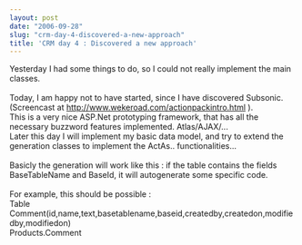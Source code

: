 ```yaml
---
layout: post
date: "2006-09-28"
slug: "crm-day-4-discovered-a-new-approach"
title: 'CRM day 4 : Discovered a new approach'
---
```


Yesterday I had some things to do, so I could not really implement the main classes.<br />
<br />
Today, I am happy not to have started, since I have discovered Subsonic. (Screencast at http://www.wekeroad.com/actionpackintro.html ).<br />
This is a very nice ASP.Net prototyping framework, that has all the necessary buzzword features implemented. Atlas/AJAX/...<br />
Later this day I will implement my basic data model, and try to extend the generation classes to implement the ActAs.. functionalities...<br />
<br />
Basicly the generation will work like this : if the table contains the fields BaseTableName and BaseId, it will autogenerate some specific code.<br />
<br />
For example, this should be possible :<br />
Table Comment(id,name,text,basetablename,baseid,createdby,createdon,modifiedby,modifiedon)<br />
Products.Comment<br />
<br />
<br />
<p>
&nbsp;
</p>
